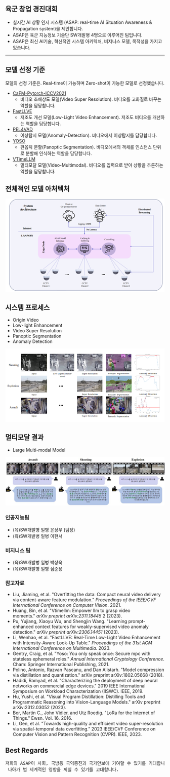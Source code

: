 ## 육군 창업 경진대회
* 실시간 AI 상황 인지 시스템 (ASAP: real-time AI Situation Awareness & Propagation system)을 제안합니다.
* ASAP은 육군 지능정보 기술단 SW개발병 4명으로 이루어진 팀입니다.
* ASAP은 최신 AI기술, 혁신적인 시스템 아키텍처, 비지니스 모델, 목적성을 가지고 있습니다.

---
## 모델 선정 기준
모델의 선정 기준은. Real-time이 가능하며 Zero-shot이 가능한 모델로 선정했습니다.

* [CaFM-Pytorch-ICCV2021](https://github.com/Neural-video-delivery/CaFM-Pytorch-ICCV2021) 
    * 비디오 초해상도 모델(Video Super Resolution). 비디오를 고화질로 바꾸는 역할을 담당합니다.
* [FastLLVE](https://github.com/Wenhao-Li-777/FastLLVE)
    * 저조도 개선 모델(Low-Light Video Enhancement). 저조도 비디오를 개선하는 역할을 담당합니다.
* [PEL4VAD](https://github.com/yujiangpu20/PEL4VAD)
    * 이상탐지 모델(Anomaly-Detection). 비디오에서 이상탐지를 담당합니다.
* [YOSO](https://github.com/hujiecpp/YOSO)
    * 판옵틱 분할(Panoptic Segmentation). 비디오에서의 객체를 인스턴스 단위로 분할해 인식하는 역할을 담당합니다.
* [VTimeLLM](https://github.com/huangb23/VTimeLLM)
    * 멀티모달 모델(Video-Multimodal). 비디오를 입력으로 받아 상황을 추론하는 역할을 담당합니다.

## 전체적인 모델 아처텍처

![모델 아키텍처](./image/Architecture.PNG)

## 시스템 프로세스

* Origin Video
* Low-light Enhancement
* Video Super Resolution
* Panoptic Segmentation
* Anomaly Detection

![프로세스 결과1](./image/Result1.PNG) 

## 멀티모달 결과

* Large Multi-modal Model

![멀티모달 결과](./image/Result02.jpg)

### 인공지능팀
* (육)SW개발병 일병 윤상우 (팀장)
* (육)SW개발병 일병 이현서

### 비지니스 팀
* (육)SW개발병 일병 박상욱
* (육)SW개발병 일병 심준용

### 참고자료
* Liu, Jiaming, et al. "Overfitting the data: Compact neural video delivery via content-aware feature modulation." *Proceedings of the IEEE/CVF International Conference on Computer Vision*. 2021.
* Huang, Bin, et al. "Vtimellm: Empower llm to grasp video moments." *arXiv preprint arXiv:2311.18445* 2 (2023).
* Pu, Yujiang, Xiaoyu Wu, and Shengjin Wang. "Learning prompt-enhanced context features for weakly-supervised video anomaly detection." *arXiv preprint arXiv:2306.14451* (2023).
* Li, Wenhao, et al. "FastLLVE: Real-Time Low-Light Video Enhancement with Intensity-Aware Look-Up Table." *Proceedings of the 31st ACM International Conference on Multimedia*. 2023.
* Gentry, Craig, et al. "Yoso: You only speak once: Secure mpc with stateless ephemeral roles." *Annual International Cryptology Conference*. Cham: Springer International Publishing, 2021.
* Polino, Antonio, Razvan Pascanu, and Dan Alistarh. "Model compression via distillation and quantization." arXiv preprint arXiv:1802.05668 (2018).
* Hadidi, Ramyad, et al. "Characterizing the deployment of deep neural networks on commercial edge devices." 2019 IEEE International Symposium on Workload Characterization (IISWC). IEEE, 2019.
* Hu, Yushi, et al. "Visual Program Distillation: Distilling Tools and Programmatic Reasoning into Vision-Language Models." arXiv preprint arXiv:2312.03052 (2023).
* Bor, Martin C., John Vidler, and Utz Roedig. "LoRa for the Internet of Things." Ewsn. Vol. 16. 2016.
* Li, Gen, et al. "Towards high-quality and efficient video super-resolution via spatial-temporal data overfitting." 2023 IEEE/CVF Conference on Computer Vision and Pattern Recognition (CVPR). IEEE, 2023.

## Best Regards
<pre>저희의 ASAP이 사회, 국방등 국익증진과 국가안보에 기여할 수 있기를 기대합니다.<br/> 나아가 범 세계적인 영향을 끼칠 수 있기를 고대합니다.</pre>
